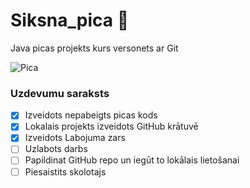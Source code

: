 # Siksna_pica :pizza:
Java picas projekts kurs versonets ar Git

![Pica](https://www.crustpizzaco.com/assets/theme/cpc/images/pizza-main.png)

### **Uzdevumu saraksts**

- [x] Izveidots nepabeigts picas kods
- [x] Lokalais projekts izveidots GitHub krātuvē
- [x] Izveidots Labojuma zars
- [ ] Uzlabots darbs
- [ ] Papildinat GitHub repo un iegūt to lokālais lietošanai
- [ ] Piesaistits skolotajs
